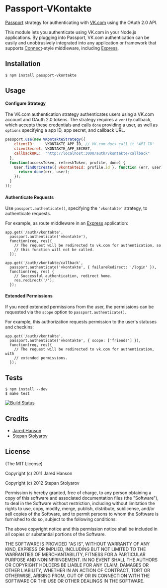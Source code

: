 # Passport-VKontakte

[Passport](http://passportjs.org/) strategy for authenticating with [VK.com](http://www.vk.com/)
using the OAuth 2.0 API.

This module lets you authenticate using VK.com in your Node.js applications.
By plugging into Passport, VK.com authentication can be easily and
unobtrusively integrated into any application or framework that supports
[Connect](http://www.senchalabs.org/connect/)-style middleware, including
[Express](http://expressjs.com/).

## Installation

    $ npm install passport-vkontakte

## Usage

#### Configure Strategy

The VK.com authentication strategy authenticates users using a VK.com
account and OAuth 2.0 tokens.  The strategy requires a `verify` callback, which
accepts these credentials and calls `done` providing a user, as well as
`options` specifying a app ID, app secret, and callback URL.

```javascript
passport.use(new VKontakteStrategy({
    clientID:     VKONTAKTE_APP_ID, // VK.com docs call it 'API ID'
    clientSecret: VKONTAKTE_APP_SECRET,
    callbackURL:  "http://localhost:3000/auth/vkontakte/callback"
  },
  function(accessToken, refreshToken, profile, done) {
    User.findOrCreate({ vkontakteId: profile.id }, function (err, user) {
      return done(err, user);
    });
  }
));
```

#### Authenticate Requests

Use `passport.authenticate()`, specifying the `'vkontakte'` strategy, to
authenticate requests.

For example, as route middleware in an [Express](http://expressjs.com/)
application:

    app.get('/auth/vkontakte',
      passport.authenticate('vkontakte'),
      function(req, res){
        // The request will be redirected to vk.com for authentication, so
        // this function will not be called.
      });

    app.get('/auth/vkontakte/callback', 
      passport.authenticate('vkontakte', { failureRedirect: '/login' }),
      function(req, res) {
        // Successful authentication, redirect home.
        res.redirect('/');
      });
      
#### Extended Permissions

If you need extended permissions from the user, the permissions can be requested
via the `scope` option to `passport.authenticate()`.

For example, this authorization requests permission to the user's statuses and
checkins:

    app.get('/auth/vkontakte',
      passport.authenticate('vkontakte', { scope: ['friends'] }),
      function(req, res){
        // The request will be redirected to vk.com for authentication, with
        // extended permissions.
      });

## Tests

    $ npm install --dev
    $ make test

[![Build Status](https://secure.travis-ci.org/stevebest/passport-vkontakte.png)](http://travis-ci.org/stevebest/passport-vkontakte)

## Credits

  - [Jared Hanson](http://github.com/jaredhanson)
  - [Stepan Stolyarov](http://github.com/stevebest)

## License

(The MIT License)

Copyright (c) 2011 Jared Hanson

Copyright (c) 2012 Stepan Stolyarov

Permission is hereby granted, free of charge, to any person obtaining a copy of
this software and associated documentation files (the "Software"), to deal in
the Software without restriction, including without limitation the rights to
use, copy, modify, merge, publish, distribute, sublicense, and/or sell copies of
the Software, and to permit persons to whom the Software is furnished to do so,
subject to the following conditions:

The above copyright notice and this permission notice shall be included in all
copies or substantial portions of the Software.

THE SOFTWARE IS PROVIDED "AS IS", WITHOUT WARRANTY OF ANY KIND, EXPRESS OR
IMPLIED, INCLUDING BUT NOT LIMITED TO THE WARRANTIES OF MERCHANTABILITY, FITNESS
FOR A PARTICULAR PURPOSE AND NONINFRINGEMENT. IN NO EVENT SHALL THE AUTHORS OR
COPYRIGHT HOLDERS BE LIABLE FOR ANY CLAIM, DAMAGES OR OTHER LIABILITY, WHETHER
IN AN ACTION OF CONTRACT, TORT OR OTHERWISE, ARISING FROM, OUT OF OR IN
CONNECTION WITH THE SOFTWARE OR THE USE OR OTHER DEALINGS IN THE SOFTWARE.
